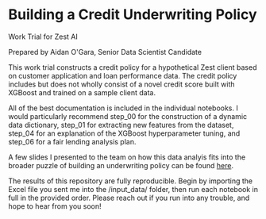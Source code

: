 # Building a Credit Underwriting Policy
Work Trial for Zest AI 

Prepared by Aidan O'Gara, Senior Data Scientist Candidate

This work trial constructs a credit policy for a hypothetical Zest client based on customer application and loan performance data. The credit policy includes but does not wholly consist of a novel credit score built with XGBoost and trained on a sample client data. 

All of the best documentation is included in the individual notebooks. I would particularly recommend step_00 for the construction of a dynamic data dictionary, step_01 for extracting new features from the dataset, step_04 for an explanation of the XGBoost hyperparameter tuning, and step_06 for a fair lending analysis plan. 

A few slides I presented to the team on how this data analyis fits into the broader puzzle of building an underwriting policy can be found [here](https://docs.google.com/presentation/d/1SR3axw8LLGhZUoMuZORY9zgajtAAqdMoYNoddBxtBGc/edit?usp=sharing). 

The results of this repository are fully reproducible. Begin by importing the Excel file you sent me into the /input_data/ folder, then run each notebook in full in the provided order. Please reach out if you run into any trouble, and hope to hear from you soon!
